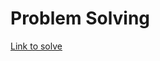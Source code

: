 # Problem Solving

 [Link to solve](https://www.linkedin.com/posts/arpit-adlakha-30691a101_from-novice-to-pro-in-dsa-this-will-activity-7116301118653009920-rEc-?utm_source=share&utm_medium=member_desktop)
